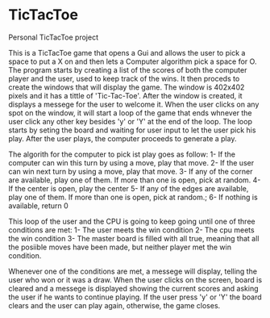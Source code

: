 # TicTacToe
Personal TicTacToe project

This is a TicTacToe game that opens a Gui and allows the user to pick a space to put a X on and then lets a Computer algorithm pick a space for O. 
The program starts by creating a list of the scores of both the computer player and the user, used to keep track of the wins. It then proceds to 
create the windows that will display the game. The window is 402x402 pixels and it has a tittle of 'Tic-Tac-Toe'. After the window is created, it 
displays a messege for the user to welcome it. When the user clicks on any spot on the window, it will start a loop of the game that ends whnever 
the user click any other key besides 'y' or 'Y' at the end of the loop. The loop starts by seting the board and waiting for user input to let the 
user pick his play. After the user plays, the computer proceeds to generate a play. 

The algorith for the computer to pick ist play goes as follow:
1- If the computer can win this turn by using a move, play that move.
2- If the user can win next turn by using a move, play that move.
3- If any of the corner are available, play one of them. If more than one is open, pick at random.
4- If the center is open, play the center
5- If any  of the edges are available, play one of them. If more than one is open, pick at random.;
6- If nothing is available, return 0

This loop of the user and the CPU is going to keep going until one of three conditions are met:
1- The user meets the win condition
2- The cpu meets the win condition
3- The master board is filled with all true, meaning that all the posiible moves have been made, but neither player met the win condition.

Whenever one of the conditions are met, a messege will display, telling the user who won or it was a draw. When the user clicks on the screen, 
board is cleared and a messege is displayed showing the current scores and asking the user if he wants to continue playing. If the user press
'y' or 'Y' the board clears and the user can play again, otherwise, the game closes.
